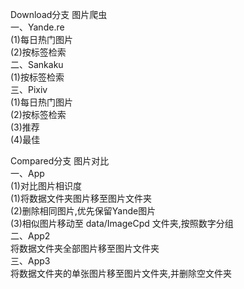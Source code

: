 Download分支 图片爬虫  
一、Yande.re  
(1)每日热门图片  
(2)按标签检索  
二、Sankaku  
(1)按标签检索  
三、Pixiv  
(1)每日热门图片  
(2)按标签检索  
(3)推荐  
(4)最佳  
  
Compared分支 图片对比  
一、App  
(1)对比图片相识度  
(1)将数据文件夹图片移至图片文件夹  
(2)删除相同图片,优先保留Yande图片  
(3)相似图片移动至 data/ImageCpd 文件夹,按照数字分组  
二、App2  
将数据文件夹全部图片移至图片文件夹  
三、App3  
将数据文件夹的单张图片移至图片文件夹,并删除空文件夹  